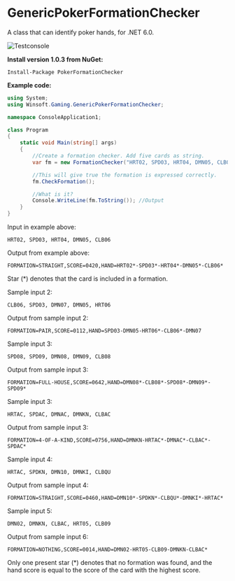 # GenericPokerFormationChecker
A class that can identify poker hands, for .NET 6.0.

![Testconsole](https://winsoft.se/images/pokerformationchecker.jpg)

**Install version 1.0.3 from NuGet:**

```Install-Package PokerFormationChecker```

**Example code:**

```C#
using System;
using Winsoft.Gaming.GenericPokerFormationChecker;

namespace ConsoleApplication1;

class Program
{
    static void Main(string[] args)
    {
        //Create a formation checker. Add five cards as string.
        var fm = new FormationChecker("HRT02, SPD03, HRT04, DMN05, CLB06"); //Input. Exception if string contains errors.

        //This will give true the formation is expressed correctly.
        fm.CheckFormation();

        //What is it?
        Console.WriteLine(fm.ToString()); //Output
    }
}
```

Input in example above:

`HRT02, SPD03, HRT04, DMN05, CLB06`

Output from example above:

`FORMATION=STRAIGHT,SCORE=0420,HAND=HRT02*-SPD03*-HRT04*-DMN05*-CLB06*`

Star (*) denotes that the card is included in a formation.

Sample input 2:

`CLB06, SPD03, DMN07, DMN05, HRT06`

Output from sample input 2:

`FORMATION=PAIR,SCORE=0112,HAND=SPD03-DMN05-HRT06*-CLB06*-DMN07`

Sample input 3:

`SPD08, SPD09, DMN08, DMN09, CLB08`

Output from sample input 3:

`FORMATION=FULL-HOUSE,SCORE=0642,HAND=DMN08*-CLB08*-SPD08*-DMN09*-SPD09*`

Sample input 3:

`HRTAC, SPDAC, DMNAC, DMNKN, CLBAC`

Output from sample input 3:

`FORMATION=4-OF-A-KIND,SCORE=0756,HAND=DMNKN-HRTAC*-DMNAC*-CLBAC*-SPDAC*`

Sample input 4:

`HRTAC, SPDKN, DMN10, DMNKI, CLBQU`

Output from sample input 4:

`FORMATION=STRAIGHT,SCORE=0460,HAND=DMN10*-SPDKN*-CLBQU*-DMNKI*-HRTAC*`

Sample input 5:

`DMN02, DMNKN, CLBAC, HRT05, CLB09`

Output from sample input 6:

`FORMATION=NOTHING,SCORE=0014,HAND=DMN02-HRT05-CLB09-DMNKN-CLBAC*`

Only one present star (*) denotes that no formation was found, and the hand score is equal to the score of the card with the highest score.

